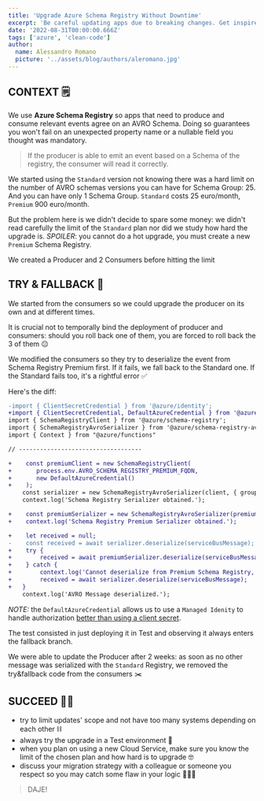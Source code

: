 ```yaml
---
title: 'Upgrade Azure Schema Registry Without Downtime'
excerpt: 'Be careful updating apps due to breaking changes. Get inspired from what I did.'
date: '2022-08-31T00:00:00.666Z'
tags: ['azure', 'clean-code']
author:
  name: Alessandro Romano
  picture: '../assets/blog/authors/aleromano.jpg'
---
```


## CONTEXT 🗒️

We use **Azure Schema Registry** so apps that need to produce and consume relevant events agree on an AVRO Schema.
Doing so guarantees you won't fail on an unexpected property name or a nullable field you thought was mandatory.

> If the producer is able to emit an event based on a Schema of the registry, the consumer will read it correctly.

We started using the `Standard` version not knowing there was a hard limit on the number of AVRO schemas versions you can have for Schema Group: 25.
And you can have only 1 Schema Group.
`Standard` costs 25 euro/month, `Premium` 900 euro/month.

But the problem here is we didn't decide to spare some money: we didn't read carefully the limit of the `Standard` plan nor did we study how hard the upgrade is. _SPOILER_: you cannot do a hot upgrade, you must create a new `Premium` Schema Registry.

We created a Producer and 2 Consumers before hitting the limit

## TRY & FALLBACK 🦾

We started from the consumers so we could upgrade the producer on its own and at different times.

It is crucial not to temporally bind the deployment of producer and consumers: should you roll back one of them, you are forced to roll back the 3 of them 😐

We modified the consumers so they try to deserialize the event from Schema Registry Premium first. If it fails, we fall back to the Standard one. If the Standard fails too, it's a rightful error ✅

Here's the diff:

```diff
-import { ClientSecretCredential } from '@azure/identity';
+import { ClientSecretCredential, DefaultAzureCredential } from '@azure/identity';
import { SchemaRegistryClient } from '@azure/schema-registry';
import { SchemaRegistryAvroSerializer } from '@azure/schema-registry-avro';
import { Context } from "@azure/functions"

// -----------------------------------

+    const premiumClient = new SchemaRegistryClient(
+       process.env.AVRO_SCHEMA_REGISTRY_PREMIUM_FQDN,
+       new DefaultAzureCredential()
+    );
    const serializer = new SchemaRegistryAvroSerializer(client, { groupName: 'ALL_AVRO_SCHEMA' });
    context.log('Schema Registry Serializer obtained.');

+    const premiumSerializer = new SchemaRegistryAvroSerializer(premiumClient, { groupName: 'ALL_AVRO_SCHEMA' });
+    context.log('Schema Registry Premium Serializer obtained.');

+    let received = null;
-    const received = await serializer.deserialize(serviceBusMessage);
+    try {
+        received = await premiumSerializer.deserialize(serviceBusMessage);
+    } catch {
+        context.log('Cannot deserialize from Premium Schema Registry, fallbacking to Standard...');
+        received = await serializer.deserialize(serviceBusMessage);
+   }
    context.log('AVRO Message deserialized.');

```

_NOTE:_ the `DefaultAzureCredential` allows us to use a `Managed Idenity` to handle authorization [better than using a client secret](https://docs.microsoft.com/en-us/azure/active-directory/managed-identities-azure-resources/overview).

The test consisted in just deploying it in Test and observing it always enters the fallback branch.

We were able to update the Producer after 2 weeks: as soon as no other message was serialized with the `Standard` Registry, we removed the try&fallback code from the consumers ✂️

## SUCCEED 🤘🏻

- try to limit updates' scope and not have too many systems depending on each other ⛓️
- always try the upgrade in a Test environment 🦺
- when you plan on using a new Cloud Service, make sure you know the limit of the chosen plan and how hard is to upgrade 🤓
- discuss your migration strategy with a colleague or someone you respect so you may catch some flaw in your logic 🧑‍🤝‍🧑

> DAJE!
